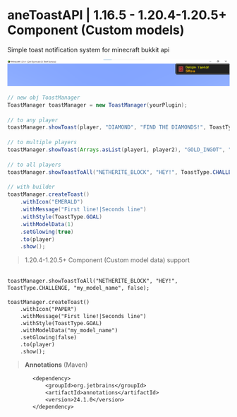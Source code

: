 # aneToastAPI | 1.16.5 - 1.20.4-1.20.5+ Component (Custom models)
Simple toast notification system for minecraft bukkit api

![](https://github.com/therealthread/aneToastAPI/blob/main/image.png?raw=true)

```java
// new obj ToastManager
ToastManager toastManager = new ToastManager(yourPlugin);

// to any player
toastManager.showToast(player, "DIAMOND", "FIND THE DIAMONDS!", ToastType.GOAL, 0, true);

// to multiple players
toastManager.showToast(Arrays.asList(player1, player2), "GOLD_INGOT", "HE,! ANY MESSAGE!", ToastType.TASK, 0, false);

// to all players
toastManager.showToastToAll("NETHERITE_BLOCK", "HEY!", ToastType.CHALLENGE, 0, false);

// with builder
toastManager.createToast()
    .withIcon("EMERALD")
    .withMessage("First line!|Seconds line")
    .withStyle(ToastType.GOAL)
    .withModelData(1)
    .setGlowing(true)
    .to(player)
    .show();


```

> 1.20.4-1.20.5+ Component (Custom model data) support
```

toastManager.showToastToAll("NETHERITE_BLOCK", "HEY!", ToastType.CHALLENGE, "my_model_name", false);

toastManager.createToast()
    .withIcon("PAPER")
    .withMessage("First line!|Seconds line")
    .withStyle(ToastType.GOAL)
    .withModelData("my_model_name")
    .setGlowing(false)
    .to(player)
    .show();

```

> **Annotations** (Maven)
```
        <dependency>
            <groupId>org.jetbrains</groupId>
            <artifactId>annotations</artifactId>
            <version>24.1.0</version>
        </dependency>
```

